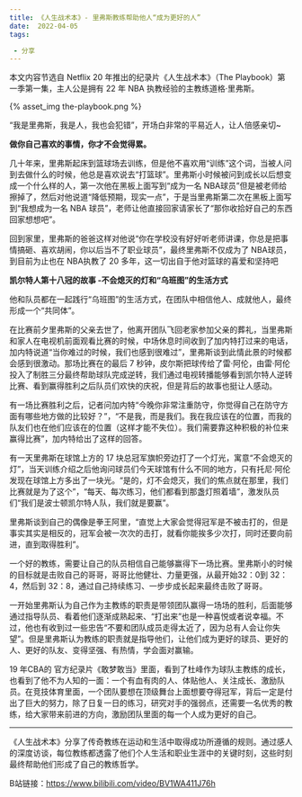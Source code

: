 ```yaml
---
title: 《人生战术本》- 里弗斯教练帮助他人“成为更好的人”
date:  2022-04-05
tags: 

 - 分享
---
```

   

本文内容节选自 Netflix 20 年推出的纪录片《人生战术本》（The Playbook）第一季第一集，主人公是拥有 22 年 NBA 执教经验的主教练道格·里弗斯。

<!-- more -->

{% asset_img the-playbook.png %}

“我是里弗斯，我是人，我也会犯错”，开场白非常的平易近人，让人倍感亲切~

**做你自己喜欢的事情，你才不会觉得累。**

几十年来，里弗斯起床到篮球场去训练，但是他不喜欢用“训练”这个词，当被人问到去做什么的时候，他总是喜欢说去“打篮球”。里弗斯小时候被问到成长以后想变成一个什么样的人，第一次他在黑板上面写到“成为一名 NBA球员”但是被老师给擦掉了，然后对他说道“降低预期，现实一点”，于是当里弗斯第二次在黑板上面写到“我想成为一名 NBA 球员”，老师让他直接回家请家长了“那你收拾好自己的东西回家想想吧”。

回到家里，里弗斯的爸爸这样对他说“你在学校没有好好听老师讲课，你总是把事情搞砸、喜欢胡闹，你以后当不了职业球员”，最终里弗斯不仅成为了 NBA球员，到目前为止也在 NBA执教了 20 多年，这一切出自于他对篮球的喜爱和坚持吧

**凯尔特人第十八冠的故事 -不会熄灭的灯和“乌班图”的生活方式**

他和队员都在一起践行“乌班图”的生活方式，在团队中相信他人、成就他人，最终形成一个“共同体”。

在比赛前夕里弗斯的父亲去世了，他离开团队飞回老家参加父亲的葬礼，当里弗斯和家人在电视机前面观看比赛的时候，中场休息时间收到了加内特打过来的电话，加内特说道“当你难过的时候，我们也感到很难过”，里弗斯谈到此情此景的时候都会感到很激动。那场比赛在的最后 7 秒钟，皮尔斯把球传给了雷·阿伦，由雷·阿伦投入了制胜三分最终帮助球队完成逆转，我们通过电视转播能够看到凯尔特人逆转比赛、看到赢得胜利之后队员们欢快的庆祝，但是背后的故事也挺让人感动。

有一场比赛胜利之后，记者问加内特“今晚你非常注重防守，你觉得自己在防守方面有哪些地方做的比较好？”，“不是我，而是我们。我在我应该在的位置，而我的队友们也在他们应该在的位置（这样才能不失位）。我们需要靠这种积极的补位来赢得比赛”，加内特给出了这样的回答。

有一天里弗斯在球馆上方的 17 块总冠军旗帜旁边打了一个灯光，寓意“不会熄灭的灯”，当天训练介绍之后他询问球员们今天球馆有什么不同的地方，只有托尼·阿伦发现在球馆上方多出了一块光。“是的，灯不会熄灭，我们的焦点就在那里，我们比赛就是为了这个”，“每天、每次练习，他们都看到那盏灯照着墙”，激发队员们“我们是波士顿凯尔特人队，我们就是要赢”。


里弗斯谈到自己的偶像是拳王阿里，“直觉上大家会觉得冠军是不被击打的，但是事实其实是相反的，冠军会被一次次的击打，就看你能挨多少次打，同时还要向前进，直到取得胜利”。



一个好的教练，需要让自己的队员相信自己能够赢得下一场比赛。里弗斯小的时候的目标就是击败自己的哥哥，哥哥比他健壮、力量更强，从最开始32：0到 32：4，然后到 32：8，通过自己持续练习、一步步成长起来最终击败了哥哥。



一开始里弗斯认为自己作为主教练的职责是带领团队赢得一场场的胜利，后面能够通过指导队员、看着他们逐渐成熟起来、“打出来”也是一种喜悦或者说幸福。不过，他也有收到过一些忠告“不要和团队成员走得太近了，因为总有人会让你失望”。但是里弗斯认为教练的职责就是指导他们，让他们成为更好的球员、更好的人、更好的队友、变得坚强、有热情，学会面对赢输。


19 年CBA的 官方纪录片《敢梦敢当》里面，看到了杜峰作为球队主教练的成长，也看到了他不为人知的一面：一个有血有肉的人、体贴他人、关注成长、激励队员。在竞技体育里面，一个团队要想在顶级舞台上面想要夺得冠军，背后一定是付出了巨大的努力，除了日复一日的练习，研究对手的强弱点，还需要一名优秀的教练，给大家带来前进的方向，激励团队里面的每一个人成为更好的自己。 

------

《人生战术本》分享了传奇教练在运动和生活中取得成功所遵循的规则。通过感人的深度访谈，每位教练都透露了他们个人生活和职业生涯中的关键时刻，这些时刻最终帮助他们形成了自己的教练哲学。

B站链接：https://www.bilibili.com/video/BV1WA411J76h
